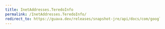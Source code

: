 ```yaml
---
title: InetAddresses.TeredoInfo
permalink: /InetAddresses.TeredoInfo/
redirect_to: https://guava.dev/releases/snapshot-jre/api/docs/com/google/common/net/InetAddresses.TeredoInfo.html
---
```

